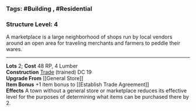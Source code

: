 ### Tags: #Building , #Residential 
### Structure Level: 4

A marketplace is a large neighborhood of shops run by local vendors around an open area for traveling merchants and farmers to peddle their wares.

---

**Lots** 2; **Cost** 48 RP, 4 Lumber  
**Construction** [Trade](https://2e.aonprd.com/Skills.aspx?ID=31) (trained) DC 19  
**Upgrade From** [[General Store]]  
**Item Bonus** +1 item bonus to [[Establish Trade Agreement]]  
**Effects** A town without a general store or marketplace reduces its effective level for the purposes of determining what items can be purchased there by 2.